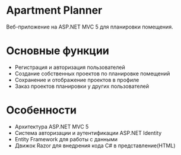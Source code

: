 # Apartment Planner
Веб-приложение на ASP.NET MVC 5 для планировки помещения.
# Основные функции
- Регистрация и авторизация пользователей
- Создание собственных проектов по планировке помещений
- Сохранение и отображение проектов в профиле
- Заказ проектов планировки у других пользователей
# Особенности
- Архитектура ASP.NET MVC 5
- Система авторизации и аутентификации ASP.NET Identity
- Entity Framework для работы с данными
- Движок Razor для внедрения кода C# в представление(HTML)
